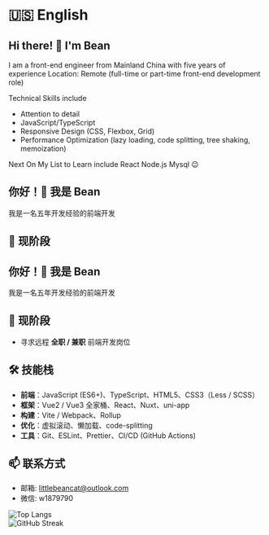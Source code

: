 # 🇺🇸 English

## Hi there! 👋 I'm Bean

I am a front-end engineer from Mainland China with five years of experience
Location: Remote (full-time or part-time front-end development role)

Technical Skills include
- Attention to detail
- JavaScript/TypeScript
- Responsive Design (CSS, Flexbox, Grid)
- Performance Optimization (lazy loading, code splitting, tree shaking, memoization)

Next On My List to Learn include React Node.js Mysql 😉

## 你好！👋 我是 Bean

我是一名五年开发经验的前端开发
## 🔭 现阶段

## 你好！👋 我是 Bean

我是一名五年开发经验的前端开发
## 🔭 现阶段

- 寻求远程 **全职 / 兼职** 前端开发岗位  

## 🛠 技能栈

- **前端**：JavaScript (ES6+)、TypeScript、HTML5、CSS3（Less / SCSS）  
- **框架**：Vue2 / Vue3 全家桶、React、Nuxt、uni-app  
- **构建**：Vite / Webpack、Rollup  
- **优化**：虚拟滚动、懒加载、code-splitting  
- **工具**：Git、ESLint、Prettier、CI/CD (GitHub Actions)  

## 📫 联系方式

- 邮箱: littlebeancat@outlook.com  
- 微信: w1879790

![Top Langs](https://github-readme-stats.vercel.app/api/top-langs/?username=ooBean&layout=compact&cache_seconds=1800)<br>
![GitHub Streak](https://streak-stats.demolab.com/?user=ooBean)


